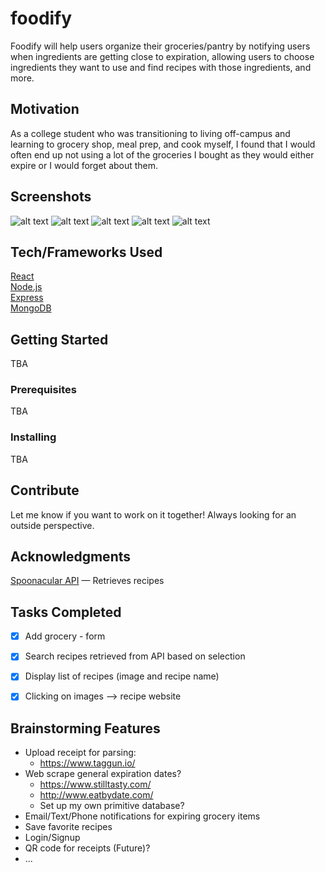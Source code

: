 # foodify
Foodify will help users organize their groceries/pantry by notifying users when ingredients are getting close to expiration, allowing users to choose ingredients they want to use and find recipes with those ingredients, and more.

## Motivation
As a college student who was transitioning to living off-campus and learning to grocery shop, meal prep, and cook myself, I found that I would often end up not using a lot of the groceries I bought as they would either expire or I would forget about them.


## Screenshots
![alt text](https://github.com/lee-steven/foodify/tree/master/images/welcome.png)
![alt text](https://github.com/lee-steven/foodify/tree/master/images/login.png)
![alt text](https://github.com/lee-steven/foodify/tree/master/images/home.png)
![alt text](https://github.com/lee-steven/foodify/tree/master/images/home2.png)
![alt text](https://github.com/lee-steven/foodify/tree/master/images/recipe.png)


## Tech/Frameworks Used
[React](https://reactjs.org/) <br>
[Node.js](https://nodejs.org/en/) <br>
[Express](https://expressjs.com/) <br>
[MongoDB](https://www.mongodb.com/) <br>

## Getting Started
TBA

### Prerequisites
TBA

### Installing
TBA

## Contribute
Let me know if you want to work on it together! Always looking for an outside perspective.

## Acknowledgments
[Spoonacular API](http://spoonacular.com/) — Retrieves recipes

## Tasks Completed
- [x] Add grocery - form
- [x] Search recipes retrieved from API based on selection
- [x] Display list of recipes (image and recipe name)
- [x] Clicking on images --> recipe website


## Brainstorming Features
- Upload receipt for parsing:
    - https://www.taggun.io/
- Web scrape general expiration dates?
    - https://www.stilltasty.com/
    - http://www.eatbydate.com/
    - Set up my own primitive database?
- Email/Text/Phone notifications for expiring grocery items
- Save favorite recipes
- Login/Signup
- QR code for receipts (Future)?
- ...

